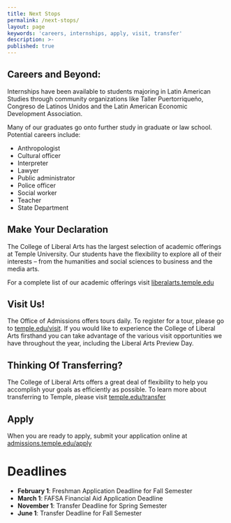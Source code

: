 ```yaml
---
title: Next Stops
permalink: /next-stops/
layout: page
keywords: 'careers, internships, apply, visit, transfer'
description: >-
published: true
---
```

## Careers and Beyond:
Internships have been available to students majoring in Latin American Studies through community organizations like Taller Puertorriqueño, Congreso de Latinos Unidos and the Latin American Economic Development Association.

Many of our graduates go onto further study in graduate or law school. Potential careers include:

- Anthropologist
- Cultural officer
- Interpreter
- Lawyer
- Public administrator
- Police officer
- Social worker
- Teacher
- State Department

## Make Your Declaration
The College of Liberal Arts has the largest selection of academic offerings at Temple University. Our students have the flexibility to explore all of their interests – from the humanities and social sciences to business and the media arts.

For a complete list of our academic offerings visit [liberalarts.temple.edu](liberalarts.temple.edu)

## Visit Us!
The Office of Admissions offers tours daily. To register for a tour, please go to [temple.edu/visit](temple.edu/visit). If you would like to experience the College of Liberal Arts firsthand you can take advantage of the various visit opportunities we have throughout the year, including the Liberal Arts Preview Day.

## Thinking Of Transferring?
The College of Liberal Arts offers a great deal of flexibility to help you accomplish your goals as efficiently as possible. To learn more about transferring to Temple, please visit [temple.edu/transfer](temple.edu/transfer)

## Apply
When you are ready to apply, submit your application online at [admissions.temple.edu/apply](http://admissions.temple.edu/apply)

# Deadlines

- **February 1**: Freshman Application Deadline for Fall Semester
- **March 1**: FAFSA Financial Aid Application Deadline
- **November 1**: Transfer Deadline for Spring Semester
- **June 1**: Transfer Deadline for Fall Semester
